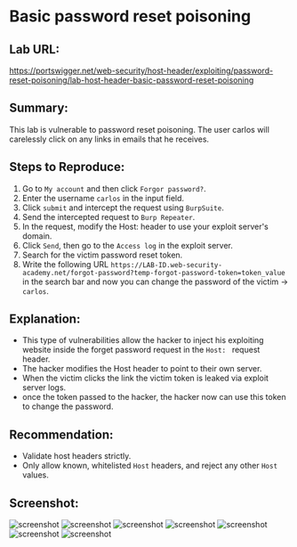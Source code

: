 # Basic password reset poisoning

## Lab URL:
https://portswigger.net/web-security/host-header/exploiting/password-reset-poisoning/lab-host-header-basic-password-reset-poisoning

## Summary:
This lab is vulnerable to password reset poisoning. The user carlos will carelessly click on any links in emails that he receives.

## Steps to Reproduce:
1. Go to `My account` and then click `Forgor password?`.
2. Enter the username `carlos` in the input field.
3. Click `submit` and intercept the request using `BurpSuite`.
4. Send the intercepted request to `Burp Repeater`.
5. In the request, modify the Host: header to use your exploit server's domain.
6. Click `Send`, then go to the `Access log` in the exploit server.
7. Search for the victim password reset token.
8. Write the following URL `https://LAB-ID.web-security-academy.net/forgot-password?temp-forgot-password-token=token_value` in the search bar and now you can change the password of the victim -> `carlos`.

## Explanation:
- This type of vulnerabilities allow the hacker to inject his exploiting website inside the forget password request in the `Host: ` request header.
- The hacker modifies the Host header to point to their own server.
- When the victim clicks the link the victim token is leaked via exploit server logs.
- once the token passed to the hacker, the hacker now can use this token to change the password.

## Recommendation:
- Validate host headers strictly.
- Only allow known, whitelisted `Host` headers, and reject any other `Host` values.

## Screenshot:
![screenshot](https://raw.githubusercontent.com/abdalla-samir/Web-Vulnerabilities-Reports/main/HTTP_Host_header_attacks/report_one/report_images/image_one.png)
![screenshot](https://raw.githubusercontent.com/abdalla-samir/Web-Vulnerabilities-Reports/main/HTTP_Host_header_attacks/report_one/report_images/image_two.png)
![screenshot](https://raw.githubusercontent.com/abdalla-samir/Web-Vulnerabilities-Reports/main/HTTP_Host_header_attacks/report_one/report_images/image_three.png)
![screenshot](https://raw.githubusercontent.com/abdalla-samir/Web-Vulnerabilities-Reports/main/HTTP_Host_header_attacks/report_one/report_images/image_four.png)
![screenshot](https://raw.githubusercontent.com/abdalla-samir/Web-Vulnerabilities-Reports/main/HTTP_Host_header_attacks/report_one/report_images/image_five.png)
![screenshot](https://raw.githubusercontent.com/abdalla-samir/Web-Vulnerabilities-Reports/main/HTTP_Host_header_attacks/report_one/report_images/image_six.png)
![screenshot](https://raw.githubusercontent.com/abdalla-samir/Web-Vulnerabilities-Reports/main/HTTP_Host_header_attacks/report_one/report_images/image_seven.png)


